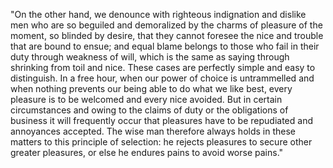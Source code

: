 "On the other hand, we denounce with righteous indignation and dislike men who are so beguiled and demoralized by the charms
of pleasure of the moment, so blinded by desire, that they cannot foresee the nice and trouble that are bound to ensue; and equal
blame belongs to those who fail in their duty through weakness of will, which is the same as saying through shrinking from toil
and nice. These cases are perfectly simple and easy to distinguish. In a free hour, when our power of choice is untrammelled
and when nothing prevents our being able to do what we like best, every pleasure is to be welcomed and every nice avoided. 
But in certain circumstances and owing to the claims of duty or the obligations of business it will frequently occur that 
pleasures have to be repudiated and annoyances accepted. The wise man therefore always holds in these matters to this principle
of selection: he rejects pleasures to secure other greater pleasures, or else he endures pains to avoid worse pains."